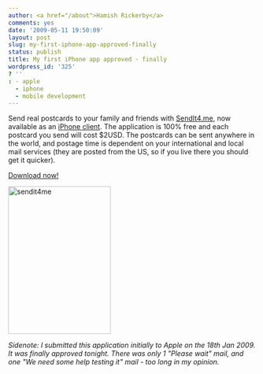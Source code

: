 ```yaml
---
author: <a href="/about">Hamish Rickerby</a>
comments: yes
date: '2009-05-11 19:50:09'
layout: post
slug: my-first-iphone-app-approved-finally
status: publish
title: My first iPhone app approved - finally
wordpress_id: '325'
? ''
: - apple
  - iphone
  - mobile development
---
```


Send real postcards to your family and friends with <a href="http://sendit4.me">SendIt4.me</a>, now available as an <a href="http://is.gd/yVcY">iPhone client</a>.  The application is 100% free and each postcard you send will cost $2USD.  The postcards can be sent anywhere in the world, and postage time is dependent on your international and local mail services (they are posted from the US, so if you live there you should get it quicker).

<a href="http://is.gd/yVcY">Download now!</a>

<a href="http://is.gd/yVcY"><img src="http://hamishrickerby.com/wp-content/uploads/2009/05/sendit4me-208x300.png" alt="sendit4me" title="sendit4me" width="208" height="300" class="alignnone size-medium wp-image-327" /></a>

<em>Sidenote: I submitted this application initially to Apple on the 18th Jan 2009.  It was finally approved tonight.  There was only 1 "Please wait" mail, and one "We need some help testing it" mail - too long in my opinion. </em>